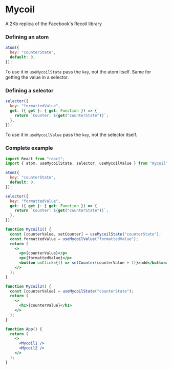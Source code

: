# Mycoil

A 2Kb replica of the Facebook's Recoil library

### Defining an atom

```js
atom({
  key: "counterState",
  default: 0,
});
```

To use it in `useMycoilState` pass the `key`, not the atom itself. Same for getting the value in a selector.

### Defining a selector

```js
selector({
  key: "formattedValue",
  get: ({ get }: { get: Function }) => {
    return `Counter: ${get("counterState")}`;
  },
});
```

To use it in `useMycoilValue` pass the `key`, not the selector itself.

### Complete example

```jsx
import React from "react";
import { atom, useMycoilState, selector, useMycoilValue } from "mycoil";

atom({
  key: "counterState",
  default: 0,
});

selector({
  key: "formattedValue",
  get: ({ get }: { get: Function }) => {
    return `Counter: ${get("counterState")}`;
  },
});

function Mycoil1() {
  const [counterValue, setCounter] = useMycoilState("counterState");
  const formattedValue = useMycoilValue("formattedValue");
  return (
    <>
      <p>{counterValue}</p>
      <p>{formattedValue}</p>
      <button onClick={() => setCounter(counterValue + 1)}>add</button>
    </>
  );
}

function Mycoil2() {
  const [counterValue] = useMycoilState("counterState");
  return (
    <>
      <h1>{counterValue}</h1>
    </>
  );
}

function App() {
  return (
    <>
      <Mycoil1 />
      <Mycoil2 />
    </>
  );
}
```

